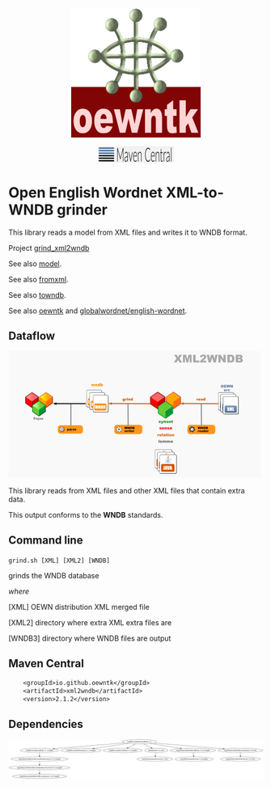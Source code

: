 <p align="center">
<img width="256" height="256" src="images/oewntk.png" alt="OEWNTK">
</p>
<p align="center">
<img width="150"src="images/mavencentral.png" alt="MavenCentral">
</p>

# Open English Wordnet XML-to-WNDB grinder

This library reads a model from XML files and writes it to WNDB format.

Project [grind_xml2wndb](https://github.com/oewntk/grind_xml2wndb)

See also [model](https://github.com/oewntk/model/blob/master/README.md).

See also [fromxml](https://github.com/oewntk/fromxml/blob/master/README.md).

See also [towndb](https://github.com/oewntk/towndb/blob/master/README.md).

See also [oewntk](https://github.com/oewntk)
and [globalwordnet/english-wordnet](https://github.com/globalwordnet/english-wordnet).

## Dataflow

![Dataflow](images/dataflow_xml2wndb.png  "Dataflow")

This library reads from XML files and other XML files that contain extra data.

This output conforms to the **WNDB** standards.

## Command line

`grind.sh [XML] [XML2] [WNDB]`

grinds the WNDB database

*where*

[XML] OEWN distribution XML merged file

[XML2] directory where extra XML extra files are

[WNDB3] directory where WNDB files are output

## Maven Central

		<groupId>io.github.oewntk</groupId>
		<artifactId>xml2wndb</artifactId>
		<version>2.1.2</version>

## Dependencies

![Dependencies](images/grind-xml2wndb.png  "Dataflow")
